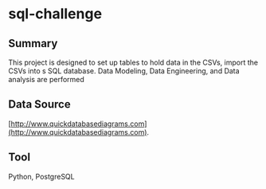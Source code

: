 # sql-challenge
## Summary ##
This project is designed to set up tables to hold data in the CSVs, import the CSVs into s SQL database. Data Modeling, Data Engineering, and Data analysis are performed
## Data Source ##
[http://www.quickdatabasediagrams.com](http://www.quickdatabasediagrams.com).
## Tool ##
Python, PostgreSQL
